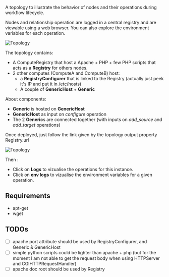 A topology to illustrate the behavior of nodes and their operations during workflow lifecycle.

Nodes and relationship operation are logged in a central registry and are viewable using a web browser. You can also explore the environment variables for each operation.

![Topology](https://raw.githubusercontent.com/alien4cloud/samples/master/demo-lifecycle/img/lifecycle.png)

The topology contains:

- A ComputeRegistry that host a Apache + PHP + few PHP scripts that acts as a **Registry** for others nodes.
- 2 other computes (ComputeA and ComputeB) host:
   - a **RegistryConfigurer** that is linked to the Registry (actually just peek it's IP and put it in /etc/hosts)
   - A couple of **GenericHost** + **Generic**

About components:

- **Generic** is hosted on **GenericHost**
- **GenericHost** as input on *configure* operation
- The 2 **Generic**s are connected together (with inputs on *add_source* and *add_target* operations)

Once deployed, just follow the link given by the topology output property Registry.url  

![Topology](https://raw.githubusercontent.com/alien4cloud/samples/master/demo-lifecycle/img/lifecycle-webpage.png)

Then :

- Click on **Logs** to vizualise the operations for this instance.
- Click on **env logs** to vizualise the environment variables for a given operation.

## Requirements

- apt-get
- wget

## TODOs

- [ ] apache port attribute should be used by RegistryConfigurer, and Generic & GenericHost
- [ ] simple python scripts could be lighter than apache + php (but for the moment I am not able to get the request body when using HTTPServer and CGIHTTPRequestHandler)
- [ ] apache doc root should be used by Registry
